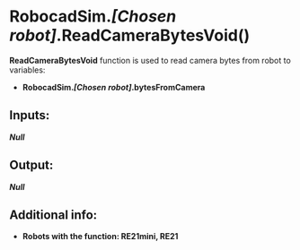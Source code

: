 <h1> RobocadSim.<em>[Chosen robot]</em>.ReadCameraBytesVoid()  </h1>
  
<strong>ReadCameraBytesVoid</strong> function is used to read camera bytes from robot to variables:  
<ul>
  <li><strong>RobocadSim.<em>[Chosen robot]</em>.bytesFromCamera</strong></li> 
</ul>
  
<h2><strong> Inputs: </strong></h2>  
<strong><em>Null</em></strong>
  
<h2><strong> Output: </strong></h2>
<strong><em>Null</em></strong> 

<h2><strong> Additional info: </strong></h2>
<ul>
<li><strong>Robots with the function: RE21mini, RE21</strong></li>
</ul>
